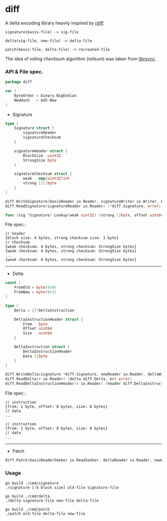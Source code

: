 # diff
A delta encoding library heavily inspired by [rdiff](https://linux.die.net/man/1/rdiff).
```
signature(basis-file) -> sig-file

delta(sig-file, new-file) -> delta-file

patch(basis-file, delta-file) -> recreated-file
```

The idea of _rolling checksum_ algorithm (_rollsum_) was taken from [librsync](https://github.com/librsync/librsync).

### API & File spec.
```go
package diff

var (
	ByteOrder = binary.BigEndian
	NewHash   = md5.New
)
```

- Signature
```go
type (
	Signature struct {
		signatureHeader
		signatureChecksum
	}

	signatureHeader struct {
		BlockSize  uint32
		StrongSize byte
	}

	signatureChecksum struct {
		weak   map[uint32]int
		strong [][]byte
	}
)

diff.WriteSignature(basisReader io.Reader, signatureWriter io.Writer, blockSize uint32, strongSize byte) (*diff.Signature, error)
diff.ReadSignature(signatureReader io.Reader) (*diff.Signature, error)

func (sig *Signature) Lookup(weak uint32) (strong []byte, offset uint64, blockSize uint32, ok bool)
```


File spec.:
```
// header
{block size: 4 bytes, strong checksum size: 1 byte}
// checksum
{weak checksum: 4 bytes, strong checksum: StrongSize bytes}
{weak checksum: 4 bytes, strong checksum: StrongSize bytes}
...
{weak checksum: 4 bytes, strong checksum: StrongSize bytes}
```

---

- Delta
```go
const (
	FromOld = byte(0x0)
	FromNew = byte(0x1)
)

type (
	Delta = []*DeltaInstruction

	DeltaInstructionHeader struct {
		From   byte
		Offset uint64
		Size   uint64
	}

	DeltaInstruction struct {
		DeltaInstructionHeader
		Data []byte
	}
)

diff.WriteDelta(signature *diff.Signature, newReader io.Reader, deltaWriter io.Writer) error
diff.ReadDelta(r io.Reader) (delta diff.Delta, err error)
diff.ReadDeltaInstructionHeader(r io.Reader) (header diff.DeltaInstructionHeader, err error)
```


File spec.:
```
// instruction
{from: 1 byte, offset: 8 bytes, size: 8 bytes}
// data
...

// instruction
{from: 1 byte, offset: 8 bytes, size: 8 bytes}
// data
...
```

---

- Patch
```go
diff.Patch(basisReaderSeeker io.ReadSeeker, deltaReader io.Reader, newWriter io.Writer) error
```

### Usage
```
go build ./cmd/signature
./signature [-b block size] old-file signature-file

go build ./cmd/delta
./delta signature-file new-file delta-file

go build ./cmd/patch
./patch old-file delta-file new-file
```
